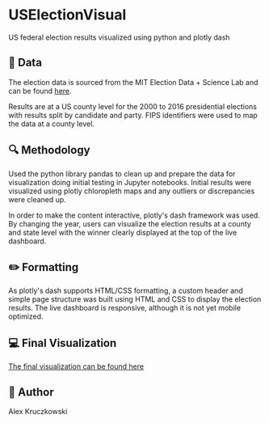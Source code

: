 # USElectionVisual
US federal election results visualized using python and plotly dash

## :floppy_disk: Data
The election data is sourced from the MIT Election Data + Science Lab and can be found [here](https://dataverse.harvard.edu/dataset.xhtml?persistentId=doi:10.7910/DVN/VOQCHQ).

Results are at a US county level for the 2000 to 2016 presidential elections with results split by candidate and party. FIPS identifiers were used to map the data at a county level. 

## :mag: Methodology
Used the python library pandas to clean up and prepare the data for visualization doing initial testing in Jupyter notebooks. Initial results were visualized using plotly chloropleth maps and any outliers or discrepancies were cleaned up. 

In order to make the content interactive, plotly's dash framework was used. By changing the year, users can visualize the election results at a county and state level with the winner clearly displayed at the top of the live dashboard. 

## :pencil2: Formatting
As plotly's dash supports HTML/CSS formatting, a custom header and simple page structure was built using HTML and CSS to display the election results. The live dashboard is responsive, although it is not yet mobile optimized. 

## :computer: Final Visualization
[The final visualization can be found here](https://alexk-dash-app.herokuapp.com/)

## :wave: Author
Alex Kruczkowski

